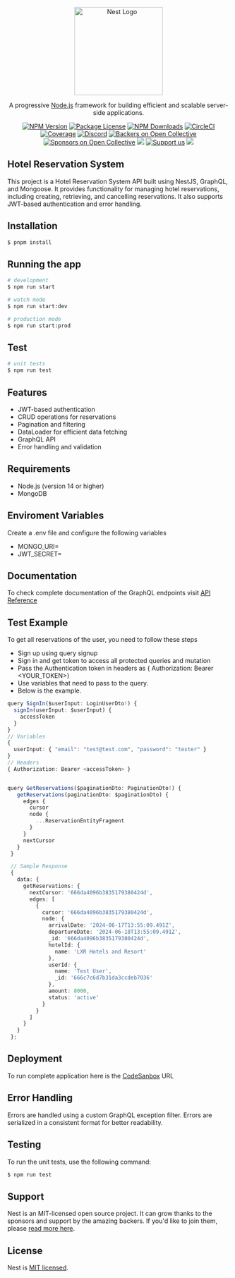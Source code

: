 <p align="center">
  <a href="http://nestjs.com/" target="blank"><img src="https://nestjs.com/img/logo-small.svg" width="200" alt="Nest Logo" /></a>
</p>

[circleci-image]: https://img.shields.io/circleci/build/github/nestjs/nest/master?token=abc123def456
[circleci-url]: https://circleci.com/gh/nestjs/nest

  <p align="center">A progressive <a href="http://nodejs.org" target="_blank">Node.js</a> framework for building efficient and scalable server-side applications.</p>
    <p align="center">
<a href="https://www.npmjs.com/~nestjscore" target="_blank"><img src="https://img.shields.io/npm/v/@nestjs/core.svg" alt="NPM Version" /></a>
<a href="https://www.npmjs.com/~nestjscore" target="_blank"><img src="https://img.shields.io/npm/l/@nestjs/core.svg" alt="Package License" /></a>
<a href="https://www.npmjs.com/~nestjscore" target="_blank"><img src="https://img.shields.io/npm/dm/@nestjs/common.svg" alt="NPM Downloads" /></a>
<a href="https://circleci.com/gh/nestjs/nest" target="_blank"><img src="https://img.shields.io/circleci/build/github/nestjs/nest/master" alt="CircleCI" /></a>
<a href="https://coveralls.io/github/nestjs/nest?branch=master" target="_blank"><img src="https://coveralls.io/repos/github/nestjs/nest/badge.svg?branch=master#9" alt="Coverage" /></a>
<a href="https://discord.gg/G7Qnnhy" target="_blank"><img src="https://img.shields.io/badge/discord-online-brightgreen.svg" alt="Discord"/></a>
<a href="https://opencollective.com/nest#backer" target="_blank"><img src="https://opencollective.com/nest/backers/badge.svg" alt="Backers on Open Collective" /></a>
<a href="https://opencollective.com/nest#sponsor" target="_blank"><img src="https://opencollective.com/nest/sponsors/badge.svg" alt="Sponsors on Open Collective" /></a>
  <a href="https://paypal.me/kamilmysliwiec" target="_blank"><img src="https://img.shields.io/badge/Donate-PayPal-ff3f59.svg"/></a>
    <a href="https://opencollective.com/nest#sponsor"  target="_blank"><img src="https://img.shields.io/badge/Support%20us-Open%20Collective-41B883.svg" alt="Support us"></a>
  <a href="https://twitter.com/nestframework" target="_blank"><img src="https://img.shields.io/twitter/follow/nestframework.svg?style=social&label=Follow"></a>
</p>
  <!--[![Backers on Open Collective](https://opencollective.com/nest/backers/badge.svg)](https://opencollective.com/nest#backer)
  [![Sponsors on Open Collective](https://opencollective.com/nest/sponsors/badge.svg)](https://opencollective.com/nest#sponsor)-->

## Hotel Reservation System

This project is a Hotel Reservation System API built using NestJS, GraphQL, and Mongoose. It provides functionality for managing hotel reservations, including creating, retrieving, and cancelling reservations. It also supports JWT-based authentication and error handling.

## Installation

```bash
$ pnpm install
```

## Running the app

```bash
# development
$ npm run start

# watch mode
$ npm run start:dev

# production mode
$ npm run start:prod
```

## Test

```bash
# unit tests
$ npm run test
```

## Features

- JWT-based authentication
- CRUD operations for reservations
- Pagination and filtering
- DataLoader for efficient data fetching
- GraphQL API
- Error handling and validation

## Requirements

- Node.js (version 14 or higher)
- MongoDB

## Enviroment Variables
Create a .env file and configure the following variables
 - MONGO_URI=<Your MongoDB URI>
 - JWT_SECRET=<Your JWT Secret>

## Documentation
To check complete documentation of the GraphQL endpoints visit [API Reference](https://hotel-reservations-nestjs.vercel.app/api-reference)

## Test Example
To get all reservations of the user, you need to follow these steps
 - Sign up using query signup
 - Sign in and get token to access all protected queries and mutation
 - Pass the Authentication token in headers as { Authorization: Bearer <YOUR_TOKEN>}
 - Use variables that need to pass to the query.
 - Below is the example. 
  ```ts
  query SignIn($userInput: LoginUserDto!) {
    signIn(userInput: $userInput) {
      accessToken
    }
  }
  // Variables
  {
    userInput: { "email": "test@test.com", "password": "tester" }
  }
  // Headers
  { Authorization: Bearer <accessToken> }
  ```
 ```ts
 
 query GetReservations($paginationDto: PaginationDto!) {
    getReservations(paginationDto: $paginationDto) {
      edges {
        cursor
        node {
          ...ReservationEntityFragment
        }
      }
      nextCursor
    }
  }

  // Sample Response
  {
    data: {
      getReservations: {
        nextCursor: '666da4096b3835179380424d',
        edges: [
          {
            cursor: '666da4096b3835179380424d',
            node: {
              arrivalDate: '2024-06-17T13:55:09.491Z',
              departureDate: '2024-06-18T13:55:09.491Z',
              _id: '666da4096b3835179380424d',
              hotelId: {
                name: 'LXR Hotels and Resort'
              },
              userId: {
                name: 'Test User',
                _id: '666c7c6d7b31da3ccdeb7036'
              },
              amount: 8000,
              status: 'active'
            }
          }
        ]
      }
    }
  };
 ```
## Deployment
To run complete application here is the [CodeSanbox](https://codesandbox.io/p/github/neerajkumar161/hotel-reservations-nestjs/main?import=true&layout=%257B%2522sidebarPanel%2522%253A%2522EXPLORER%2522%252C%2522rootPanelGroup%2522%253A%257B%2522direction%2522%253A%2522horizontal%2522%252C%2522contentType%2522%253A%2522UNKNOWN%2522%252C%2522type%2522%253A%2522PANEL_GROUP%2522%252C%2522id%2522%253A%2522ROOT_LAYOUT%2522%252C%2522panels%2522%253A%255B%257B%2522type%2522%253A%2522PANEL_GROUP%2522%252C%2522contentType%2522%253A%2522UNKNOWN%2522%252C%2522direction%2522%253A%2522vertical%2522%252C%2522id%2522%253A%2522clxjahjhg00063b6tsg0zlk44%2522%252C%2522sizes%2522%253A%255Bnull%252Cnull%255D%252C%2522panels%2522%253A%255B%257B%2522type%2522%253A%2522PANEL_GROUP%2522%252C%2522contentType%2522%253A%2522EDITOR%2522%252C%2522direction%2522%253A%2522horizontal%2522%252C%2522id%2522%253A%2522EDITOR%2522%252C%2522panels%2522%253A%255B%257B%2522type%2522%253A%2522PANEL%2522%252C%2522contentType%2522%253A%2522EDITOR%2522%252C%2522id%2522%253A%2522clxjahjhg00023b6t2qfiyyss%2522%257D%255D%257D%252C%257B%2522type%2522%253A%2522PANEL_GROUP%2522%252C%2522contentType%2522%253A%2522SHELLS%2522%252C%2522direction%2522%253A%2522horizontal%2522%252C%2522id%2522%253A%2522SHELLS%2522%252C%2522panels%2522%253A%255B%257B%2522type%2522%253A%2522PANEL%2522%252C%2522contentType%2522%253A%2522SHELLS%2522%252C%2522id%2522%253A%2522clxjahjhg00043b6tbj3jkpwx%2522%257D%255D%252C%2522sizes%2522%253A%255B100%255D%257D%255D%257D%252C%257B%2522type%2522%253A%2522PANEL_GROUP%2522%252C%2522contentType%2522%253A%2522DEVTOOLS%2522%252C%2522direction%2522%253A%2522vertical%2522%252C%2522id%2522%253A%2522DEVTOOLS%2522%252C%2522panels%2522%253A%255B%257B%2522type%2522%253A%2522PANEL%2522%252C%2522contentType%2522%253A%2522DEVTOOLS%2522%252C%2522id%2522%253A%2522clxjahjhg00053b6tivcmyppf%2522%257D%255D%252C%2522sizes%2522%253A%255B100%255D%257D%255D%252C%2522sizes%2522%253A%255B40.95098115316364%252C59.04901884683636%255D%257D%252C%2522tabbedPanels%2522%253A%257B%2522clxjahjhg00023b6t2qfiyyss%2522%253A%257B%2522tabs%2522%253A%255B%257B%2522id%2522%253A%2522clxjahjhg00013b6t161mylsm%2522%252C%2522mode%2522%253A%2522permanent%2522%252C%2522type%2522%253A%2522FILE%2522%252C%2522filepath%2522%253A%2522%252FREADME.md%2522%252C%2522state%2522%253A%2522IDLE%2522%257D%255D%252C%2522id%2522%253A%2522clxjahjhg00023b6t2qfiyyss%2522%252C%2522activeTabId%2522%253A%2522clxjahjhg00013b6t161mylsm%2522%257D%252C%2522clxjahjhg00053b6tivcmyppf%2522%253A%257B%2522id%2522%253A%2522clxjahjhg00053b6tivcmyppf%2522%252C%2522tabs%2522%253A%255B%255D%257D%252C%2522clxjahjhg00043b6tbj3jkpwx%2522%253A%257B%2522id%2522%253A%2522clxjahjhg00043b6tbj3jkpwx%2522%252C%2522tabs%2522%253A%255B%257B%2522id%2522%253A%2522clxjahjhg00033b6t9hvsvcvj%2522%252C%2522mode%2522%253A%2522permanent%2522%252C%2522type%2522%253A%2522TERMINAL%2522%252C%2522shellId%2522%253A%2522clxjahk2n0037dbgjceij7fee%2522%257D%255D%252C%2522activeTabId%2522%253A%2522clxjahjhg00033b6t9hvsvcvj%2522%257D%257D%252C%2522showDevtools%2522%253Atrue%252C%2522showShells%2522%253Atrue%252C%2522showSidebar%2522%253Atrue%252C%2522sidebarPanelSize%2522%253A19.69576719576719%257D) URL
## Error Handling
Errors are handled using a custom GraphQL exception filter. Errors are serialized in a consistent format for better readability.

## Testing
To run the unit tests, use the following command:
```bash
$ npm run test
```

## Support
Nest is an MIT-licensed open source project. It can grow thanks to the sponsors and support by the amazing backers. If you'd like to join them, please [read more here](https://docs.nestjs.com/support).

## License

Nest is [MIT licensed](LICENSE).
